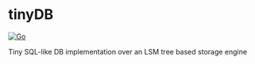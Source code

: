 # tinyDB
[![Go](https://github.com/SarthakMakhija/tinyDB/actions/workflows/build.yml/badge.svg)](https://github.com/SarthakMakhija/tinyDB/actions/workflows/build.yml)

Tiny SQL-like DB implementation over an LSM tree based storage engine
